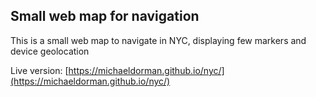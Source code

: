 ## Small web map for navigation

This is a small web map to navigate in NYC, displaying few markers and device geolocation

Live version: [https://michaeldorman.github.io/nyc/](https://michaeldorman.github.io/nyc/)
